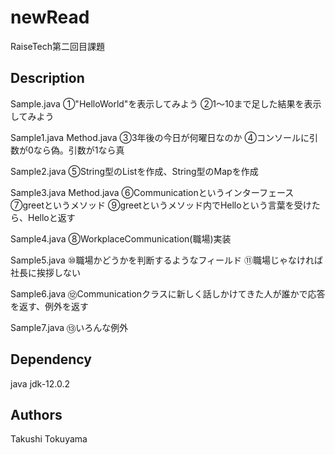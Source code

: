 # newRead

RaiseTech第二回目課題

## Description

Sample.java
①"HelloWorld"を表示してみよう
②1～10まで足した結果を表示してみよう

Sample1.java Method.java
③3年後の今日が何曜日なのか
④コンソールに引数が0なら偽。引数が1なら真

Sample2.java
⑤String型のListを作成、String型のMapを作成

Sample3.java Method.java
⑥Communicationというインターフェース
⑦greetというメソッド
⑨greetというメソッド内でHelloという言葉を受けたら、Helloと返す

Sample4.java
⑧WorkplaceCommunication(職場)実装

Sample5.java
⑩職場かどうかを判断するようなフィールド
⑪職場じゃなければ社長に挨拶しない

Sample6.java
⑫Communicationクラスに新しく話しかけてきた人が誰かで応答を返す、例外を返す

Sample7.java
⑬いろんな例外

## Dependency

java jdk-12.0.2

## Authors

Takushi Tokuyama